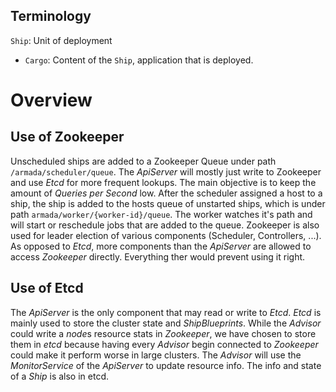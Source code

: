 ## Terminology

`Ship`: Unit of deployment 
  - `Cargo`: Content of the `Ship`, application that is deployed.
  
# Overview

## Use of Zookeeper

Unscheduled ships are added to a Zookeeper Queue under path `/armada/scheduler/queue`.
The *ApiServer* will mostly just write to Zookeeper and use *Etcd* for more 
frequent lookups. The main objective is to keep the amount of *Queries per 
Second* low. After the scheduler assigned a host to a ship, the ship is added
to the hosts queue of unstarted ships, which is under path 
`armada/worker/{worker-id}/queue`. The worker watches it's path and will start
or reschedule jobs that are added to the queue. Zookeeper is also used for
leader election of various components (Scheduler, Controllers, ...). As opposed
to *Etcd*, more components than the *ApiServer* are allowed to access 
*Zookeeper* directly. Everything ther would prevent using it right.

## Use of Etcd
The *ApiServer* is the only component that may read or write to *Etcd*. 
*Etcd* is mainly used to store the cluster state and *ShipBlueprints*.
While the *Advisor* could write a *node*s resource stats in *Zookeeper*, we
have chosen to store them in *etcd* because having every *Advisor* begin 
connected to *Zookeeper* could make it perform worse in large clusters.
The *Advisor* will use the *MonitorService* of the *ApiServer* to update 
resource info. The info and state of a *Ship* is also in etcd. 
